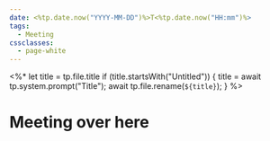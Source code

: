 ```yaml
---
date: <%tp.date.now("YYYY-MM-DD")%>T<%tp.date.now("HH:mm")%>
tags:
  - Meeting
cssclasses:
  - page-white
---
```


<%*
	let title = tp.file.title 
	if (title.startsWith("Untitled")) {
		title = await tp.system.prompt("Title");
		await tp.file.rename(`${title}`);
	}
%>

# Meeting over here